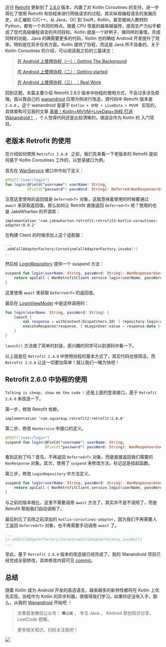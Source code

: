 近日 [Retrofit](https://github.com/square/retrofit) 更新到了 [2.6.0](https://github.com/square/retrofit/releases/tag/parent-2.6.0) 版本，内置了对 Kotlin Coroutines 的支持，进一步简化了使用 Retrofit 和协程来进行网络请求的过程。其实纵观编程语言的发展历史，从汇编到 C/C++，从 Java，OC 到 Swift，Kotlin，甚至被纳入教材的 Python，都有一个共同的特点。随着 CPU 性能的越来越强悍，提高生产力似乎都成了现代高级编程语言的共同目标。Kotlin 就是一个好例子，做同样的事情，完成同样的功能，Java 的确需要更多的代码，Kotlin 也的确给 Android 开发提升了效率。特别是在异步任务方面，Kotlin 提供了协程，而这是 Java 所不具备的。关于 Kotlin Coroutines 的介绍，可以阅读我之前的三篇译文：

> [在 Android 上使用协程（一）：Getting The Background](https://juejin.im/post/5cea3ee0f265da1bca51b841)
>
> [在 Android 上使用协程（二）：Getting started](https://juejin.im/post/5cee800051882544171c5a2c)
>
> [在 Android 上使用协程（三） ：Real Work](https://juejin.im/post/5cf513d3e51d4577407b1ceb)

回到正题，本篇主要介绍 Retrofit 2.6.0 版本中协程的使用方式，不会过多涉及原理。我以我自己的 [wanandroid](https://github.com/lulululbj/wanandroid) 应用为例进行改造，源代码中 Retrofit 版本是 `2.4.0` 。这个 wanandroid 是基于 `Kotlin + 协程 + LiveData + MVVM ` 实现的，具体架构可见我的文章 [真香！Kotlin+MVVM+LiveData+协程 打造 Wanandroid！](https://juejin.im/post/5cb473e66fb9a068af37a6ce) ，个人觉得代码还是比较清晰的，很适合作为 Kotlin 的 入门项目。

## 老版本 Retrofit 的使用

在介绍如何使用 `Retrofit 2.6.0 ` 之前，我们先来看一下老版本的 Retrofit 是如何基于 Kotlin Coroutines 工作的，以登录接口为例。

首先在 [WanService](https://github.com/lulululbj/wanandroid/blob/mvvm-kotlin/app/src/main/java/luyao/wanandroid/model/api/WanService.kt) 接口中作如下定义：

```kotlin
@POST("/user/login")
fun login(@Field("username") userName: String,
          @Field("password") passWord: String): Deferred<WanResponse<User>>
```

注意这里使用的返回值是 `Deferred<T>` 对象，这就意味着使用的时候要通过 `await` 来获取返回值。那么如何让 Retrofit 直接返回 `Deferred<T>` 呢？使用的也是 JakeWharton 的开源库：

```
implementation 'com.jakewharton.retrofit:retrofit2-kotlin-coroutines-adapter:0.9.2'
```

在构建 Client 的时候添加上这个适配器：

```kotlin
...
.addCallAdapterFactory(CoroutineCallAdapterFactory.invoke())
...
```

然后给 [LoginRepository](https://github.com/lulululbj/wanandroid/blob/mvvm-kotlin/app/src/main/java/luyao/wanandroid/model/repository/LoginRepository.kt) 提供一个 suspend 方法：

```kotlin
suspend fun login(userName: String, passWord: String): WanResponse<User> {
    return apiCall { WanRetrofitClient.service.login(userName, passWord).await() }
}
```

这里使用 `await` 来获取 `Deferred<T>` 的返回值。

最后在 [LoginViewModel](https://github.com/lulululbj/wanandroid/blob/mvvm-kotlin/app/src/main/java/luyao/wanandroid/ui/login/LoginViewModel.kt) 中是这样调用的：

```kotlin
fun login(userName: String, passWord: String) {
    launch {
        val response = withContext(Dispatchers.IO) { repository.login(userName, passWord) }
        executeResponse(response, { mLoginUser.value = response.data }, { errMsg.value = response.errorMsg })
    }
}
```

`launch()` 方法做了简单的封装，感兴趣的同学可以到源码中看一下。

以上就是在 `Retrofit 2.4.0` 中使用协程的基本方式了，其实代码也很简洁。而 `Retrofit 2.6.0` 让这一切更加简单！就让我们一睹为快吧！

## Retrofit 2.6.0 中协程的使用

`Talking is cheap, show me the code !` 还是上面的登录接口，基于 `Retrofit 2.6.0` 来改造一下。

第一步，修改 Retrofit 依赖。

```
implementation 'com.squareup.retrofit2:retrofit:2.6.0'
```

第二步，修改 `WanService` 中接口的定义。

```kotlin
@POST("/user/login")
suspend fun login(@Field("username") userName: String,
                  @Field("password") passWord: String): WanResponse<User>
```

看到区别了吗？首先，不再返回 `Deferred<T>` 对象，而是直接返回我们需要的 `WanResponse` 对象。其次，使用了 `suspend` 来修改方法，标记这是挂起函数。

第三步，修改 `LoginRepository` 中方法定义。

```kotlin
suspend fun login(userName: String, passWord: String): WanResponse<User> {
    return apiCall { WanRetrofitClient.service.login(userName, passWord) }
}
```

与之前的版本相比，这里不需要调用 `await` 方法了。其实并不是不调用了，而是 Retrofit 帮助我们自动调用了。

最后别忘了去除之前添加的 `kotlin-coroutines-adapter`，因为我们不再需要人工返回 `Deferred<T>` 对象，也不再需要手动调用 `await` 了。

```kotlin
...
//.addCallAdapterFactory(CoroutineCallAdapterFactory.invoke())
...
```

至此，基于 `Retrofit 2.6.0` 版本的改造就已经完成了。我的 Wanandroid 项目已经完成全部修改，具体修改内容可见 [commit](https://github.com/lulululbj/wanandroid/commit/220344f3a7c03a7be98757d160e0df29d2f29552)。

## 总结

随着 Kotlin 成为 Android 开发的首选语言，越来越多的新特性都将在 Kotlin 上优先实现。协程作为 Kotlin 的异步利器，很值得我们学习。如果你还没有入手，那么，从我的 [Wanandroid](https://github.com/lulululbj/wanandroid) 开始吧 ！

> 文章首发微信公众号： **`秉心说`** ， 专注 Java 、 Android 原创知识分享，LeetCode 题解。
>
> 更多相关知识，扫码关注我吧！

![](https://user-gold-cdn.xitu.io/2019/4/27/16a5f352eab602c4?w=2800&h=800&f=jpeg&s=178470)
